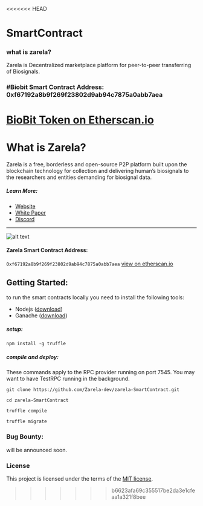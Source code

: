<<<<<<< HEAD
# SmartContract

### what is zarela?
Zarela is Decentralized marketplace platform for peer-to-peer transferring of Biosignals.

### #Biobit Smart Contract Address: 0xf67192a8b9f269f23802d9ab94c7875a0abb7aea

[BioBit Token on Etherscan.io](https://etherscan.io/token/0xf67192a8b9f269f23802d9ab94c7875a0abb7aea) 
=======
# What is Zarela?
Zarela is a free, borderless and open-source P2P platform built upon the blockchain technology for collection and delivering human’s biosignals to the researchers and entities demanding for biosignal data.

##### Learn More:
* [Website](https://zarela.io)
* [White Paper](https://zarela.io/wp-content/uploads/2021/08/Zarela-white-paper.pdf)
* [Discord](https://discord.com/invite/z2d975TtAZ)
---
![alt text](https://zarela.io/wp-content/uploads/2022/01/Zarela-Smart-Contract.png)
#### Zarela Smart Contract Address:
`0xf67192a8b9f269f23802d9ab94c7875a0abb7aea` [view on etherscan.io](https://etherscan.io/token/0xf67192a8b9f269f23802d9ab94c7875a0abb7aea) 

## Getting Started:
to run the smart contracts locally you need to install the following tools:
* Nodejs ([download](https://nodejs.org/en/download/))
* Ganache ([download](https://trufflesuite.com/ganache/))

##### setup:
```
npm install -g truffle
```

##### compile and deploy:
These commands apply to the RPC provider running on port 7545. You may want to have TestRPC running in the background.
```
git clone https://github.com/Zarela-dev/zarela-SmartContract.git
```
```
cd zarela-SmartContract
```
```
truffle compile
```
```
truffle migrate
```

### Bug Bounty:
will be announced soon.

### License
This project is licensed under the terms of the [MIT license](/LICENSE).
>>>>>>> b6623afa69c355517be2da3e1cfeaa1a321f8bee
